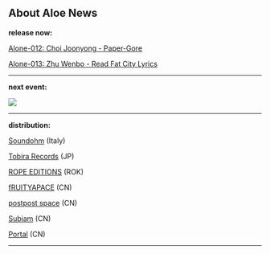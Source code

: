 ## About Aloe News

**release now:** 

[Alone-012: Choi Joonyong - Paper-Gore](https://aloerecords.bandcamp.com/album/paper-gore)

[Alone-013: Zhu Wenbo -  Read Fat City Lyrics](https://aloerecords.bandcamp.com/album/read-fat-city-lyrics)

- - -

[](https://aloerecords.bandcamp.com/album/muddy-ponds)[](https://aloerecords.bandcamp.com/album/muddy-ponds)**next event:**

![](/images/uploads/on-site-24.png)

- - -

**distribution:**

[Soundohm](https://www.soundohm.com/label/aloe-records) (Italy)[](https://subjam.org/)[](https://subjam.org/)

[Tobira Records](https://tobirarecords.com/) (JP) 

[ROPE EDITIONS](https://www.ropeeditions.xyz/) (ROK)

[fRUITYAPACE](https://www.google.com.hk/maps/place/Fruityspace/@39.92591,116.41061,15z/data=!4m2!3m1!1s0x0:0xd96cb6b2f243002d?sa=X&ved=1t:2428&ictx=111) (CN) 

[postpost space](https://3ssstudios.com/pages/store) (CN) 

[Subjam](https://subjam.org/) (CN) 

[Portal](https://www.instagram.com/portal_canton/) (CN) 

- - -
